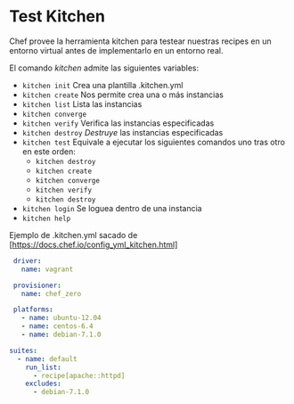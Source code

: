 Test Kitchen
============

Chef provee la herramienta kitchen para testear nuestras recipes en un entorno virtual antes de implementarlo en un entorno real.

El comando _kitchen_ admite las siguientes variables:
 - `kitchen init` Crea una plantilla .kitchen.yml
 - `kitchen create` Nos permite crea una o más instancias
 - `kitchen list` Lista las instancias
 - `kitchen converge` 
 - `kitchen verify` Verifica las instancias especificadas
 - `kitchen destroy` _Destruye_ las instancias especificadas
 - `kitchen test` Equivale a ejecutar los siguientes comandos uno tras otro en este orden:
    - `kitchen destroy`
    - `kitchen create`
    - `kitchen converge`
    - `kitchen verify`
    - `kitchen destroy`
 - `kitchen login` Se loguea dentro de una instancia
 - `kitchen help`

Ejemplo de .kitchen.yml sacado de [https://docs.chef.io/config_yml_kitchen.html]

```yaml
 driver:
   name: vagrant

 provisioner:
   name: chef_zero

 platforms:
   - name: ubuntu-12.04
   - name: centos-6.4
   - name: debian-7.1.0

suites:
  - name: default
    run_list:
      - recipe[apache::httpd]
    excludes:
      - debian-7.1.0
```

